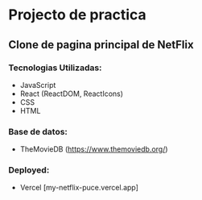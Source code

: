 # Projecto de practica

## Clone de pagina principal de NetFlix

### Tecnologias Utilizadas:

* JavaScript
* React (ReactDOM, ReactIcons)
* CSS
* HTML

### Base de datos:
* TheMovieDB (https://www.themoviedb.org/)

### Deployed:

* Vercel [my-netflix-puce.vercel.app]

